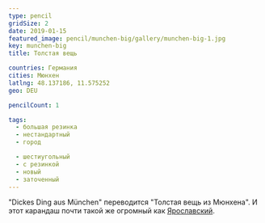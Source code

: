 ```yaml
---
type: pencil
gridSize: 2
date: 2019-01-15
featured_image: pencil/munchen-big/gallery/munchen-big-1.jpg
key: munchen-big
title: Толстая вещь

countries: Германия
cities: Мюнхен
latlng: 48.137186, 11.575252
geo: DEU

pencilCount: 1

tags:
  - большая резинка
  - нестандартный
  - город

  - шестиугольный
  - с резинкой
  - новый
  - заточенный
---
```


"Dickes Ding aus München" переводится "Толстая вещь из Мюнхена". И этот карандаш почти такой же огромный как [Ярославский](?display=yaroslavl).
